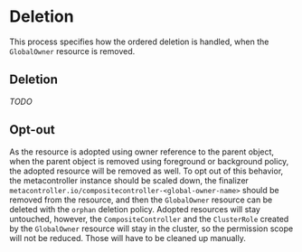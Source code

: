 # Deletion

This process specifies how the ordered deletion is handled, when the `GlobalOwner` resource is removed.

## Deletion

*TODO*

## Opt-out
As the resource is adopted using owner reference to the parent object, when the parent object is removed using foreground or background policy, the adopted resource will be removed as well. To opt out of this behavior, the metacontroller instance should be scaled down, the finalizer `metacontroller.io/compositecontroller-<global-owner-name>` should be removed from the resource, and then the `GlobalOwner` resource can be deleted with the `orphan` deletion policy. Adopted resources will stay untouched, however, the `CompositeController` and the `ClusterRole` created by the `GlobalOwner` resource will stay in the cluster, so the permission scope will not be reduced. Those will have to be cleaned up manually.